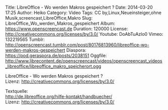 Title: LibreOffice - Wo werden Makros gespeichert ?
Date: 2014-03-20 17:25
Author: Heiko
Category: Video
Tags: CC by,Linux,Neueinsteiger,ohne Musik,screencast,LibreOffice,Makro
Slug: LibreOffice_Wo_werden_Makros_gespeichert
Album: https://www.openscreencast.de
Duration: 120000
License: http://creativecommons.org/licenses/by/3.0/
Youtube: DoAbTuAzlo0
Vimeo: 132219565
Tumblr: http://openscreencast.tumblr.com/post/80176813960/libreoffice-wo-werden-makros-gespeichert
Diaspora: https://pod.geraspora.de/posts/2038151
Oggfile: http://www.librecontent.de/openscreencast/videos/openscreencast_videos_libreoffice/libreoffice_makro_speicherort.ogg

LibreOffice - Wo werden Makros gespeichert ?  
Lizenz: <http://creativecommons.org/licenses/by/3.0/>  
  
Textquelle:  
<http://de.libreoffice.org/hilfe-kontakt/handbuecher/>  
Lizenz: <http://creativecommons.org/licenses/by/3.0/>

